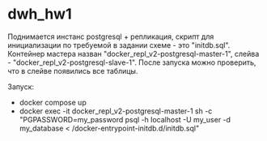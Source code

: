 # dwh_hw1

Поднимается инстанс postgresql + репликация, скрипт для инициализации по требуемой в задании схеме - это "initdb.sql". Контейнер мастера назван "docker_repl_v2-postgresql-master-1", слейва - "docker_repl_v2-postgresql-slave-1". После запуска можно проверить, что в слейве появились все таблицы.

Запуск:

- docker compose up
- docker exec -it docker_repl_v2-postgresql-master-1 sh -c "PGPASSWORD=my_password psql -h localhost -U my_user -d my_database < /docker-entrypoint-initdb.d/initdb.sql"
